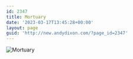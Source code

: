 ```yaml
---
id: 2347
title: Mortuary
date: '2023-03-17T13:45:28+00:00'
layout: page
guid: 'http://new.andydixon.com/?page_id=2347'
---
```


![Mortuary](https://i0.wp.com/assets.g8x2.ldn.idrivee2-23.com/posters/Mortuary%2001.jpg?w=1200&ssl=1 "Mortuary")